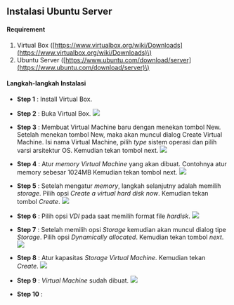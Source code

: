 ## Instalasi Ubuntu Server

#### Requirement

1. Virtual Box \([https://www.virtualbox.org/wiki/Downloads](https://www.virtualbox.org/wiki/Downloads)\)
2. Ubuntu Server \([https://www.ubuntu.com/download/server](https://www.ubuntu.com/download/server)\)

#### Langkah-langkah Instalasi

* **Step 1** : Install Virtual Box.
* **Step 2** : Buka Virtual Box.
   ![](/assets/ubuntu-server/1.PNG)
* **Step 3** : Membuat Virtual Machine baru dengan menekan tombol New. Setelah menekan tombol New, maka akan muncul dialog Create Virtual Machine. Isi nama Virtual Machine, pilih _type_ sistem operasi dan pilih varsi arsitektur OS. Kemudian tekan tombol next.
   ![](/assets/ubuntu-server/2.PNG)
* **Step 4** : Atur _memory_ _Virtual Machine_ yang akan dibuat. Contohnya atur memory sebesar 1024MB Kemudian tekan tombol next.
   ![](/assets/ubuntu-server/3.PNG)

* **Step 5** : Setelah mengatur _memory_, langkah selanjutny adalah memilih _storage_. Pilih opsi _Create a virtual hard disk now_. Kemudian tekan tombol _Create_.
   ![](/assets/ubuntu-server/4.PNG)
* **Step 6** : Pilih opsi _VDI_ pada saat memilih format file _hardisk_.
![](/assets/ubuntu-server/5.PNG)
* **Step 7** : Setelah memilih opsi _Storage_ kemudian akan muncul dialog tipe _Storage_. Pilih opsi _Dynamically allocated_. Kemudian tekan tombol _next_.
![](/assets/ubuntu-server/6.PNG)
* **Step 8** : Atur kapasitas _Storage_ _Virtual Machine_. Kemudian tekan _Create_.
![](/assets/ubuntu-server/7.PNG)
* **Step 9** : _Virtual Machine_ sudah dibuat.
![](/assets/ubuntu-server/8.PNG)
* **Step 10** : 




